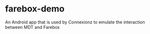 # farebox-demo
An Android app that is used by Connexionz to emulate the interaction between MDT and Farebox
